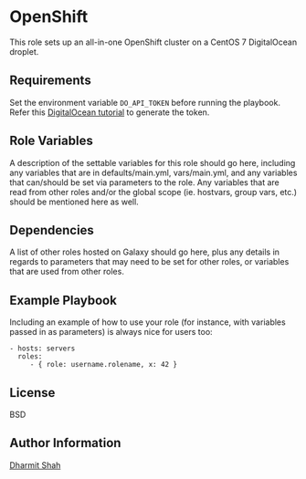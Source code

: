 OpenShift
=========

This role sets up an all-in-one OpenShift cluster on a CentOS 7 DigitalOcean
droplet.

Requirements
------------

Set the environment variable `DO_API_TOKEN` before running the playbook. Refer
this [DigitalOcean
tutorial](https://www.digitalocean.com/community/tutorials/how-to-use-the-digitalocean-api-v2#how-to-generate-a-personal-access-token)
to generate the token.

Role Variables
--------------

A description of the settable variables for this role should go here, including any variables that are in defaults/main.yml, vars/main.yml, and any variables that can/should be set via parameters to the role. Any variables that are read from other roles and/or the global scope (ie. hostvars, group vars, etc.) should be mentioned here as well.

Dependencies
------------

A list of other roles hosted on Galaxy should go here, plus any details in regards to parameters that may need to be set for other roles, or variables that are used from other roles.

Example Playbook
----------------

Including an example of how to use your role (for instance, with variables passed in as parameters) is always nice for users too:

    - hosts: servers
      roles:
         - { role: username.rolename, x: 42 }

License
-------

BSD

Author Information
------------------

[Dharmit Shah](https://twitter.com/dharm1t)
